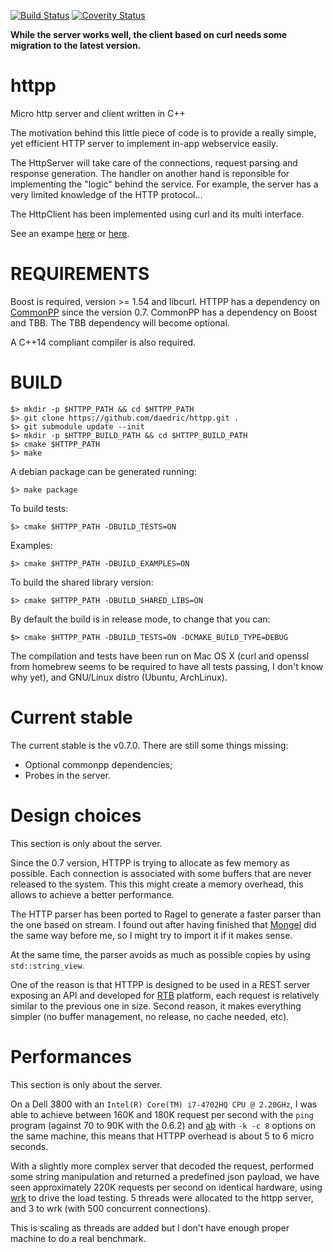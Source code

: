 [![Build Status](http://travis-ci.org/daedric/httpp.png)](http://travis-ci.org/daedric/httpp)
[![Coverity Status](https://scan.coverity.com/projects/6818/badge.svg)](https://scan.coverity.com/projects/daedric-httpp)

**While the server works well, the client based on curl needs some migration to
the latest version.**

httpp
=====

Micro http server and client written in C++

The motivation behind this little piece of code is to provide a really simple,
yet efficient HTTP server to implement in-app webservice easily.

The HttpServer will take care of the connections, request parsing and response
generation. The handler on another hand is reponsible for implementing the
"logic" behind the service. For example, the server has a very limited
knowledge of the HTTP protocol…

The HttpClient has been implemented using curl and its multi interface.

See an exampe [here](examples/echo/simple_echo_server.cpp) or
[here](examples/ping/ping.cpp).

REQUIREMENTS
============

Boost is required, version >= 1.54 and libcurl. HTTPP has a dependency on
[CommonPP](https://github.com/daedric/commonpp) since the version 0.7. CommonPP
has a dependency on Boost and TBB. The TBB dependency will become optional.

A C++14 compliant compiler is also required.

BUILD
=====

    $> mkdir -p $HTTPP_PATH && cd $HTTPP_PATH
    $> git clone https://github.com/daedric/httpp.git .
    $> git submodule update --init
    $> mkdir -p $HTTPP_BUILD_PATH && cd $HTTPP_BUILD_PATH
    $> cmake $HTTPP_PATH
    $> make

A debian package can be generated running:

    $> make package

To build tests:

    $> cmake $HTTPP_PATH -DBUILD_TESTS=ON

Examples:

    $> cmake $HTTPP_PATH -DBUILD_EXAMPLES=ON

To build the shared library version:

    $> cmake $HTTPP_PATH -DBUILD_SHARED_LIBS=ON

By default the build is in release mode, to change that you can:

    $> cmake $HTTPP_PATH -DBUILD_TESTS=ON -DCMAKE_BUILD_TYPE=DEBUG


The compilation and tests have been run on Mac OS X (curl and openssl from homebrew seems to be required to have all tests passing, I don't know why yet), and GNU/Linux distro (Ubuntu, ArchLinux).

Current stable
===========

The current stable is the v0.7.0.
There are still some things missing:

* Optional commonpp dependencies;
* Probes in the server.


Design choices
==============

This section is only about the server.

Since the 0.7 version, HTTPP is trying to allocate as few memory as possible.
Each connection is associated with some buffers that are never released to the
system.  This this might create a memory overhead, this allows to achieve a
better performance.

The HTTP parser has been ported to Ragel to generate a faster parser than the
one based on stream. I found out after having finished that
[Mongel](https://github.com/mongrel/mongrel/) did the same way before me, so I
might try to import it if it makes sense.

At the same time, the parser avoids as much as possible copies by using `std::string_view`.

One of the reason is that HTTPP is designed to be used in a REST server
exposing an API and developed for
[RTB](https://en.wikipedia.org/wiki/Real-time_bidding) platform, each request
is relatively similar to the previous one in size.  Second reason, it makes
everything simpler (no buffer management, no release, no cache needed, etc).

Performances
============

This section is only about the server.

On a Dell 3800 with an `Intel(R) Core(TM) i7-4702HQ CPU @ 2.20GHz`, I was able
to achieve between 160K and 180K request per second with the `ping` program
(against 70 to 90K with the 0.6.2) and
[ab](https://httpd.apache.org/docs/current/programs/ab.html) with `-k -c 8`
options on the same machine, this means that HTTPP overhead is about 5 to 6
micro seconds.

With a slightly more complex server that decoded the request, performed some string manipulation 
and returned a predefined json payload, we have seen approximately 220K requests per second on 
identical hardware, using [wrk](https://github.com/wg/wrk) to drive the load testing. 5 threads were allocated
to the httpp server, and 3 to wrk (with 500 concurrent connections).

This is scaling as threads are added but I don't have enough proper machine to
do a real benchmark.

